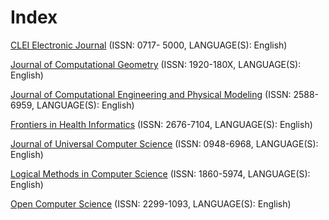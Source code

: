 # Index
[CLEI Electronic Journal](http://www.clei.org/cleiej/index.php/cleiej) (ISSN: 0717- 5000, LANGUAGE(S): English)

[Journal of Computational Geometry](https://jocg.org/index.php/jocg) (ISSN: 1920-180X, LANGUAGE(S): English)

[Journal of Computational Engineering and Physical Modeling](http://www.jcepm.com/) (ISSN: 2588-6959, LANGUAGE(S): English)

[Frontiers in Health Informatics](http://ijmi.ir/index.php/IJMI) (ISSN: 2676-7104, LANGUAGE(S): English)

[Journal of Universal Computer Science](https://lib.jucs.org/) (ISSN: 0948-6968, LANGUAGE(S): English)

[Logical Methods in Computer Science](https://lmcs.episciences.org/) (ISSN: 1860-5974, LANGUAGE(S): English)

[Open Computer Science](https://www.degruyter.com/journal/key/comp/html) (ISSN: 2299-1093, LANGUAGE(S): English)
